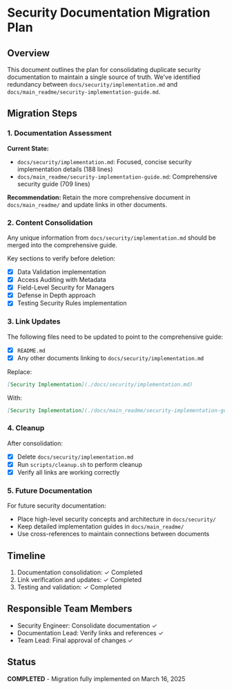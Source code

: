 # Security Documentation Migration Plan

## Overview

This document outlines the plan for consolidating duplicate security documentation to maintain a single source of truth. We've identified redundancy between `docs/security/implementation.md` and `docs/main_readme/security-implementation-guide.md`.

## Migration Steps

### 1. Documentation Assessment

**Current State:**
- `docs/security/implementation.md`: Focused, concise security implementation details (188 lines)
- `docs/main_readme/security-implementation-guide.md`: Comprehensive security guide (709 lines)

**Recommendation:**
Retain the more comprehensive document in `docs/main_readme/` and update links in other documents.

### 2. Content Consolidation

Any unique information from `docs/security/implementation.md` should be merged into the comprehensive guide.

Key sections to verify before deletion:
- [x] Data Validation implementation
- [x] Access Auditing with Metadata
- [x] Field-Level Security for Managers
- [x] Defense in Depth approach
- [x] Testing Security Rules implementation

### 3. Link Updates

The following files need to be updated to point to the comprehensive guide:

- [x] `README.md`
- [x] Any other documents linking to `docs/security/implementation.md`

Replace:
```markdown
[Security Implementation](./docs/security/implementation.md)
```

With:
```markdown
[Security Implementation](./docs/main_readme/security-implementation-guide.md)
```

### 4. Cleanup

After consolidation:
- [x] Delete `docs/security/implementation.md`
- [x] Run `scripts/cleanup.sh` to perform cleanup
- [x] Verify all links are working correctly

### 5. Future Documentation

For future security documentation:
- Place high-level security concepts and architecture in `docs/security/`
- Keep detailed implementation guides in `docs/main_readme/`
- Use cross-references to maintain connections between documents

## Timeline

1. Documentation consolidation: ✓ Completed
2. Link verification and updates: ✓ Completed
3. Testing and validation: ✓ Completed

## Responsible Team Members

- Security Engineer: Consolidate documentation ✓
- Documentation Lead: Verify links and references ✓
- Team Lead: Final approval of changes ✓

## Status

**COMPLETED** - Migration fully implemented on March 16, 2025 